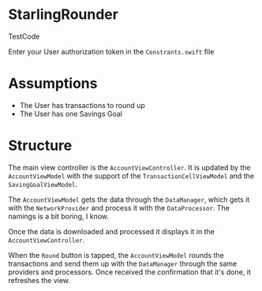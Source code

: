 # StarlingRounder
TestCode

Enter your User authorization token in the `Constrants.swift` file

# Assumptions

* The User has transactions to round up
* The User has one Savings Goal

# Structure

The main view controller is the `AccountViewController`.
It is updated by the `AccountViewModel` with the support of the `TransactionCellViewModel` and the `SavingGoalViewModel`.

The `AccountViewModel` gets the data through the `DataManager`, which gets it with the `NetworkProvider` and process it with the `DataProcessor`. The namings is a bit boring, I know. 

Once the data is downloaded and processed it displays it in the `AccountViewController`. 

When the `Round` button is tapped, the `AccountViewModel` rounds the transactions and send them up with the `DataManager` through the same providers and processors. Once received the confirmation that it's done, it refreshes the view. 





